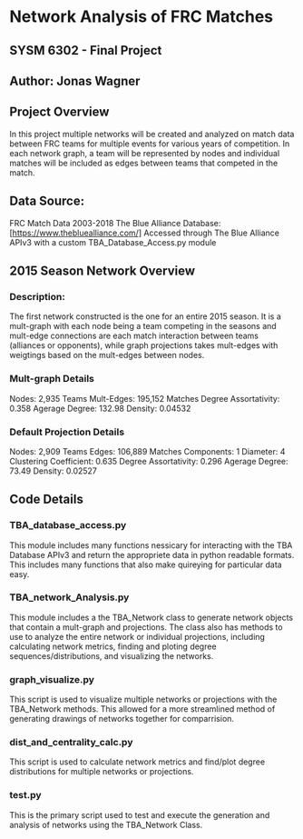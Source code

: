 # Network Analysis of FRC Matches
## SYSM 6302 - Final Project
## Author: Jonas Wagner

## Project Overview
In this project multiple networks will be created and analyzed on match data between FRC teams for multiple events for various years of competition. In each network graph, a team will be represented by nodes and individual matches will be included as edges between teams that competed in the match.

## Data Source:
FRC Match Data 2003-2018
The Blue Alliance Database: [https://www.thebluealliance.com/]
Accessed through The Blue Alliance APIv3 with a custom TBA_Database_Access.py module

## 2015 Season Network Overview
### Description:
The first network constructed is the one for an entire 2015 season. It is a mult-graph with each node being a team competing in the seasons and mult-edge connections are each match interaction between teams (alliances or opponents), while graph projections takes mult-edges with weigtings based on the mult-edges between nodes.

### Mult-graph Details
Nodes: 2,935 Teams
Mult-Edges: 195,152 Matches
Degree Assortativity: 0.358
Agerage Degree: 132.98
Density: 0.04532

### Default Projection Details
Nodes: 2,909 Teams
Edges: 106,889 Matches
Components: 1
Diameter: 4
Clustering Coefficient: 0.635
Degree Assortativity: 0.296
Agerage Degree: 73.49
Density: 0.02527

## Code Details
### TBA_database_access.py
This module includes many functions nessicary for interacting with the TBA Database APIv3 and return the appropriete data in python readable formats. This includes many functions that also make quireying for particular data easy.

### TBA_network_Analysis.py
This module includes a the TBA_Network class to generate network objects that contain a mult-graph and projections. The class also has methods to use to analyze the entire network or individual projections, including calculating network metrics, finding and ploting degree sequences/distributions, and visualizing the networks.

### graph_visualize.py
This script is used to visualize multiple networks or projections with the TBA_Network methods. This allowed for a more streamlined method of generating drawings of networks together for comparrision.

### dist_and_centrality_calc.py
This script is used to calculate network metrics and find/plot degree distributions for multiple networks or projections.

### test.py
This is the primary script used to test and execute the generation and analysis of networks using the TBA_Network Class.


